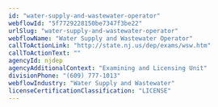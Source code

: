 ```yaml
---
id: "water-supply-and-wastewater-operator"
webflowId: "5f7729228150be7347f3be22"
urlSlug: "water-supply-and-wastewater-operator"
webflowName: "Water Supply and Wastewater Operator"
callToActionLink: "http://state.nj.us/dep/exams/wsw.htm"
callToActionText: ""
agencyId: njdep
agencyAdditionalContext: "Examining and Licensing Unit"
divisionPhone: "(609) 777-1013"
webflowIndustry: "Water Supply and Wastewater"
licenseCertificationClassification: "LICENSE"
---
```

